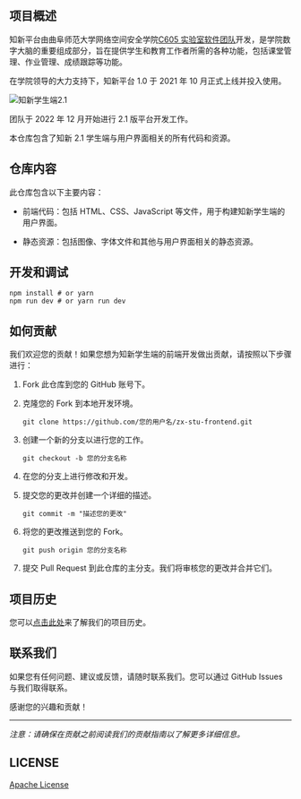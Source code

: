 ## 项目概述

知新平台由曲阜师范大学网络空间安全学院[C605 实验室软件团队](https://c605.cn)开发，是学院数字大脑的重要组成部分，旨在提供学生和教育工作者所需的各种功能，包括课堂管理、作业管理、成绩跟踪等功能。

在学院领导的大力支持下，知新平台 1.0 于 2021 年 10 月正式上线并投入使用。

![知新学生端2.1](https://cyberdownload.anrunlu.net/FjZ8vlu1TbYA-ikNj8UlrJBk7uVR)

团队于 2022 年 12 月开始进行 2.1 版平台开发工作。

本仓库包含了知新 2.1 学生端与用户界面相关的所有代码和资源。

## 仓库内容

此仓库包含以下主要内容：

- 前端代码：包括 HTML、CSS、JavaScript 等文件，用于构建知新学生端的用户界面。

- 静态资源：包括图像、字体文件和其他与用户界面相关的静态资源。

## 开发和调试

```shell
npm install # or yarn
npm run dev # or yarn run dev
```

## 如何贡献

我们欢迎您的贡献！如果您想为知新学生端的前端开发做出贡献，请按照以下步骤进行：

1. Fork 此仓库到您的 GitHub 账号下。

2. 克隆您的 Fork 到本地开发环境。

   ```shell
   git clone https://github.com/您的用户名/zx-stu-frontend.git
   ```

3. 创建一个新的分支以进行您的工作。

   ```shell
   git checkout -b 您的分支名称
   ```

4. 在您的分支上进行修改和开发。

5. 提交您的更改并创建一个详细的描述。

   ```shell
   git commit -m "描述您的更改"
   ```

6. 将您的更改推送到您的 Fork。

   ```shell
   git push origin 您的分支名称
   ```

7. 提交 Pull Request 到此仓库的主分支。我们将审核您的更改并合并它们。

## 项目历史

您可以[点击此处](https://c605.cn/projects?id=0)来了解我们的项目历史。

## 联系我们

如果您有任何问题、建议或反馈，请随时联系我们。您可以通过 GitHub Issues 与我们取得联系。

感谢您的兴趣和贡献！

---

_注意：请确保在贡献之前阅读我们的贡献指南以了解更多详细信息。_

## LICENSE

[Apache License](http://www.apache.org/licenses/)
